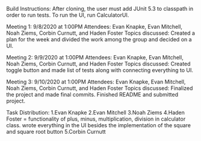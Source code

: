 Build Instructions: 
  After cloning, the user must add JUnit 5.3 to classpath in order to run tests. To run the UI, run CalculatorUI.
  

Meeting 1: 9/8/2020 at 1:00PM
  Attendees: Evan Knapke, Evan Mitchell, Noah Ziems, Corbin Curnutt, and Haden Foster
  Topics discussed: Created a plan for the week and divided the work among the group and decided on a UI.
  
Meeting 2: 9/9/2020 at 1:00PM 
  Attendees: Evan Knapke, Evan Mitchell, Noah Ziems, Corbin Curnutt, and Haden Foster
  Topics discussed: Created toggle button and made list of tests along with connecting everything to UI.
 
Meeting 3: 9/10/2020 at 1:00PM
  Attendees: Evan Knapke, Evan Mitchell, Noah Ziems, Corbin Curnutt, and Haden Foster
  Topics discussed: Finalized the project and made final commits. Finished README and submitted project.
  
Task Distribution:
1.Evan Knapke
2.Evan Mitchell
3.Noah Ziems
4.Haden Foster = functionality of plus, minus, multiplication, division in calculator class. wrote everything in the UI besides the implementation of the square and square root button
5.Corbin Curnutt

